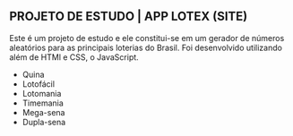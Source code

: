 ### <h2 text-align:center>PROJETO DE ESTUDO | APP LOTEX (SITE)</h2>
<p text-align:justify> Este é um projeto de estudo e ele constitui-se em um gerador de números aleatórios para as principais loterias do Brasil. Foi desenvolvido utilizando além de HTMl e CSS, o JavaScript.</p>
 
<ul>
   <li> Quina </li>
   <li> Lotofácil</li>
   <li> Lotomania</li>
   <li> Timemania</li>
   <li> Mega-sena</li>
   <li> Dupla-sena</li>
   </ul>
